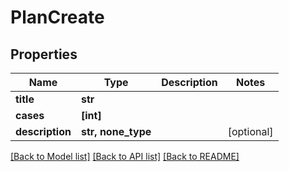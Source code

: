 # PlanCreate


## Properties
Name | Type | Description | Notes
------------ | ------------- | ------------- | -------------
**title** | **str** |  | 
**cases** | **[int]** |  | 
**description** | **str, none_type** |  | [optional] 

[[Back to Model list]](../README.md#documentation-for-models) [[Back to API list]](../README.md#documentation-for-api-endpoints) [[Back to README]](../README.md)


